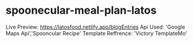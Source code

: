 # spoonecular-meal-plan-latos
Live Preview: https://latosfood.netlify.app/blogEntries
Api Used: 'Google Maps Api','Spooncular Recipe'
Template Reffrence: 'Victory TemplateMo'

